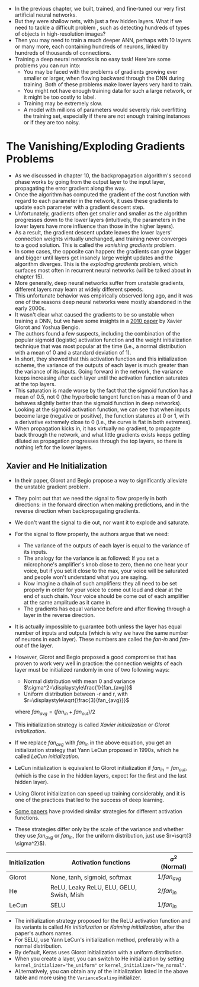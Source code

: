 - In the previous chapter, we built, trained, and fine-tuned our very first artificial neural networks.
- But they were shallow nets, with just a few hidden layers. What if we need to tackle a difficult problem  , such as detecting hundreds of types of objects in high-resolution images?
- Then you may need to train a much deeper ANN, perhaps with 10 layers or many more, each containing hundreds of neurons, linked by hundreds of thousands of connections.
- Training a deep neural networks is no easy task! Here'are some problems you can run into:
    - You may be faced with the problems of gradients growing ever smaller or larger, when flowing backward through the DNN during training. Both of these problems make lower layers very hard to train.
    - You might not have enough training data for such a large network, or it might be too costly to label.
    - Training may be extremely slow.
    - A model with millions of parameters would severely risk overfitting the training set, especially if there are not enough training instances or if they are too noisy.

# The Vanishing/Exploding Gradients Problems

- As we discussed in chapter 10, the backpropagation algorithm's second phase works by going from the output layer to the input layer, propagating the error gradient along the way.
- Once the algorithm has computed the gradient of the cost function with regard to each parameter in the network, it uses these gradients to update each parameter with a gradient descent step.
- Unfortunately, gradients often get smaller and smaller as the algorithm progresses down to the lower layers (intuitively, the parameters in the lower layers have more influence than those in the higher layers).
- As a result, the gradient descent update leaves the lower layers' connection weights virtually unchanged, and training never converges to a good solution. This is called the *vanishing gradients* problem.
- In some cases, the opposite can happen: the gradients can grow bigger and bigger until layers get insanely large weight updates and the algorithm diverges. This is the *exploding gradients* problem, which surfaces most often in recurrent neural networks (will be talked about in chapter 15).
- More generally, deep neural networks suffer from unstable gradients, different layers may learn at widely different speeds.
- This unfortunate behavior was empirically observed long ago, and it was one of the reasons deep neural networks were mostly abandoned in the early 2000s. 
- It wasn't clear what caused the gradients to be so unstable when training a DNN, but we have some insights in a [2010 paper](https://proceedings.mlr.press/v9/glorot10a/glorot10a.pdf) by Xavier Glorot and Yoshua Bengio.
- The authors found a few suspects, including the combination of the popular sigmoid (logistic) activation function and the weight initialization technique that was most popular at the time (i.e., a normal distribution with a mean of 0 and a standard deviation of 1).
- In short, they showed that this activation function and this initialization scheme, the variance of the outputs of each layer is much greater than the variance of its inputs. Going forward in the network, the variance keeps increasing after each layer until the activation function saturates at the top layers.
- This saturation is made worse by the fact that the sigmoid function has a mean of 0.5, not 0 (the hyperbolic tangent function has a mean of 0 and behaves slightly better than the sigmoid function in deep networks).
- Looking at the sigmoid activation function, we can see that when inputs become large (negative or positive), the function statures at 0 or 1, with a derivative extremely close to 0 (i.e., the curve is flat in both extremes).
- When propagation kicks in, it has virtually no gradient, to propagate back through the network, and what little gradients exists keeps getting diluted as propagation progresses through the top layers, so there is nothing left for the lower layers.

## Xavier and He Initialization

- In their paper, Glorot and Begio propose a way to significantly alleviate the unstable gradient problem.
- They point out that we need the signal to flow properly in both directions: in the forward direction when making predictions, and in the reverse direction when backpropagating gradients.
- We don't want the signal to die out, nor want it to explode and saturate.
- For the signal to flow properly, the authors argue that we need:
    - The variance of the outputs of each layer is equal to the variance of its inputs.
    - The analogy for the variance is as followed: If you set a microphone's amplifier's knob close to zero, then no one hear your voice, but if you set it close to the max, your voice will be saturated and people won't understand what you are saying. 
    - Now imagine a chain of such amplifiers: they all need to be set properly in order for your voice to come out loud and clear at the end of such chain. Your voice should be come out of each amplifier at the same amplitude as it came in.
    - The gradients has equal variance before and after flowing through a layer in the reverse direction.
- It is actually impossible to guarantee both unless the layer has equal number of inputs and outputs (which is why we have the same number of neurons in each layer). These numbers are called the *fan-in* and *fan-out* of the layer.
- However, Glorot and Begio proposed a good compromise that has proven to work very well in practice: the connection weights of each layer must be initialized randomly in one of two following ways:
    - Normal distribution with mean 0 and variance $\sigma^2=\displaystyle\frac{1}{fan_{avg}}$
    - Uniform distribution between -r and r, with $r=\displaystyle\sqrt{\frac{3}{fan_{avg}}}$

    where $fan_{avg}=(fan_{in} + fan_{out})/2$
- This initialization strategy is called *Xavier initialization* or *Glorot initialization*.
- If we replace $fan_{avg}$ with $fan_{in}$ in the above equation, you get an initialization strategy that Yann LeCun proposed in 1990s, which he called *LeCun initialization*.
- LeCun initialization is equivalent to Glorot initialization if $fan_{in} = fan_{out}$, (which is the case in the hidden layers, expect for the first and the last hidden layer).
- Using Glorot initialization can speed up training considerably, and it is one of the practices that led to the success of deep learning.
- [Some papers](https://arxiv.org/pdf/1502.01852.pdf) have provided similar strategies for different activation functions.
- These strategies differ only by the scale of the variance and whether they use $fan_{avg}$ or $fan_{in}$, (for the uniform distribution, just use $r=\sqrt{3 \sigma^2}$).

| Initialization | Activation functions                    | $\sigma^2$ (Normal) |
|-----------------|-----------------------------------------|---------------------|
| Glorot          | None, tanh, sigmoid, softmax            | $1/fan_{avg}$       |
| He              | ReLU, Leaky ReLU, ELU, GELU, Swish, Mish | $2/fan_{in}$       |
| LeCun           | SELU                                    | $1/fan_{in}$       |


- The initialization strategy proposed for the ReLU activation function and its variants is called *He initialization* or *Kaiming initialization*, after the paper's authors names.
- For SELU, use Yann LeCun's initialization method, preferably with a normal distribution.
- By default, Keras uses Glorot initialization with a uniform distribution.
- When you create a layer, you can switch to He initialization by setting `kernel_initializer="he_uniform"` or `kernel_initializer="he_normal"`.
- ALternatively, you can obtain any of the initialization listed in the above table and more using the `VarianceScaling` initializer.